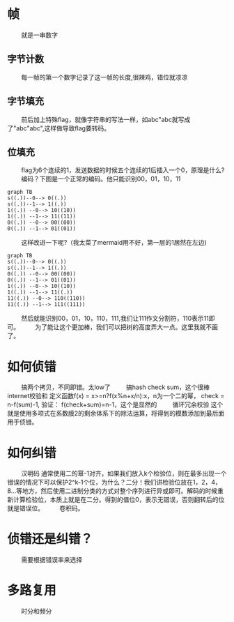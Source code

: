 
# 帧
&emsp;&emsp; 就是一串数字

## 字节计数
&emsp;&emsp; 每一帧的第一个数字记录了这一帧的长度,很辣鸡，错位就凉凉

## 字节填充
&emsp;&emsp; 前后加上特殊flag，就像字符串的写法一样，如abc"abc就写成了"abc\"abc",这样做导致flag要转码。
<!---more-->
## 位填充
&emsp;&emsp; flag为6个连续的1，发送数据的时候五个连续的1后插入一个0，原理是什么?
&emsp;&emsp; 编码？下图是一个正常的编码。他只能识别00，01，10，11
```mermaid
graph TB
s((.))--0--> 0((.))
s((.))--1--> 1((.))
1((.)) --0--> 10((10))
1((.)) --1--> 11((11))
0((.)) --0--> 00((00))
0((.)) --1--> 01((01))
```
&emsp;&emsp; 这样改进一下呢?（我太菜了mermaid用不好，第一层的1居然在左边)
```mermaid
graph TB
s((.))--0--> 0((.))
s((.))--1--> 1((.))
0((.)) --0--> 00((00))
0((.)) --1--> 01((01))
1((.)) --0--> 10((10))
1((.)) --1--> 11((.))
11((.)) --0--> 110((110))
11((.)) --1--> 111((111))
```
&emsp;&emsp; 然后就能识别00，01，10，110，111,我们让111作文分割符，110表示11即可。
&emsp;&emsp; 为了能让这个更加棒，我们可以把树的高度弄大一点。这里我就不画了。

# 如何侦错
&emsp;&emsp; 搞两个拷贝，不同即错。太low了
&emsp;&emsp; 搞hash check sum，这个很棒
&emsp;&emsp; internet校验和 定义函数f(x) = x>=n?f(x%n+x/n):x，n为一个二的幂， check = n-f(sum)-1, 验证： f(check+sum)=n-1，这个是显然的
&emsp;&emsp; 循环冗余校验 这个就是使用多项式在系数膜2的剩余体系下的除法运算，将得到的模数添加到最后面用于侦错。

# 如何纠错
&emsp;&emsp; 汉明码 通常使用二的幂-1对齐，如果我们放入k个检验位，则在最多出现一个错误的情况下可以保护2^k-1个位，为什么？二分！我们讲检验位放在1，2，4，8...等地方，然后使用二进制分类的方式对整个序列进行异或即可。解码的时候重新计算检验位，本质上就是在二分。得到的值位0，表示无错误，否则翻转后的位就是错误位。
&emsp;&emsp; 卷积码。

# 侦错还是纠错？
&emsp;&emsp; 需要根据错误率来选择

# 多路复用
&emsp;&emsp; 时分和频分

